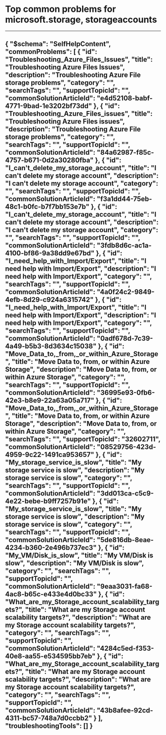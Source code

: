 <properties
	pageTitle="Top common problems for microsoft.storage, storageaccounts"
	description="Top common problems for microsoft.storage, storageaccounts"        
	service="microsoft.storage"
	resource="storageaccounts"
	resourceTags=""
	authors="passaree,anandhms,jeffpatt24,kasparks"
	ms.author="anandh,passap,jeffpatt"
	displayOrder=""
	articleId="b4bb3415-646e-430f-a1fa-429159b82137"
	selfHelpType="diagnoseandsolve"
	productPesIds="15629,16459,16460"
	cloudEnvironments="public"
/>
# Top common problems for microsoft.storage, storageaccounts
---
{
    "$schema": "SelfHelpContent",
    "commonProblems": [
        {
            "id": "Troubleshooting_Azure_Files_Issues",
            "title": "Troubleshooting Azure Files Issues",
            "description": "Troubleshooting Azure File storage problems",
            "category": "",
            "searchTags": "",
            "supportTopicId": "",
            "commonSolutionArticleId": "e4d52108-babf-4771-9bad-1e3202bf73dd"
        },
        {
            "id": "Troubleshooting_Azure_Files_issues",
            "title": "Troubleshooting Azure Files issues",
            "description": "Troubleshooting Azure File storage problems",
            "category": "",
            "searchTags": "",
            "supportTopicId": "",
            "commonSolutionArticleId": "84a62987-f85c-4757-b671-0d2a30280fba"
        },
        {
            "id": "I_can't_delete_my_storage_account",
            "title": "I can't delete my storage account",
            "description": "I can't delete my storage account",
            "category": "",
            "searchTags": "",
            "supportTopicId": "",
            "commonSolutionArticleId": "f3a1dd44-75eb-48c1-b0fc-b7f7bb153e7b"
        },
        {
            "id": "I_can't_delete_my_storage_account",
            "title": "I can't delete my storage account",
            "description": "I can't delete my storage account",
            "category": "",
            "searchTags": "",
            "supportTopicId": "",
            "commonSolutionArticleId": "3fdb8d6c-ac1a-4100-bf86-9a38dd9e67bd"
        },
        {
            "id": "I_need_help_with_Import/Export",
            "title": "I need help with Import/Export",
            "description": "I need help with Import/Export",
            "category": "",
            "searchTags": "",
            "supportTopicId": "",
            "commonSolutionArticleId": "4a0f24c2-9849-4efb-8d29-c924a6315742"
        },
        {
            "id": "I_need_help_with_Import/Export",
            "title": "I need help with Import/Export",
            "description": "I need help with Import/Export",
            "category": "",
            "searchTags": "",
            "supportTopicId": "",
            "commonSolutionArticleId": "0adf678d-7c39-4a49-b5b3-8d3634c15038"
        },
        {
            "id": "Move_Data_to,_from,_or_within_Azure_Storage",
            "title": "Move Data to, from, or within Azure Storage",
            "description": "Move Data to, from, or within Azure Storage",
            "category": "",
            "searchTags": "",
            "supportTopicId": "",
            "commonSolutionArticleId": "36995e93-0fb6-42e3-b8e9-22a63a05a717"
        },
        {
            "id": "Move_Data_to,_from,_or_within_Azure_Storage",
            "title": "Move Data to, from, or within Azure Storage",
            "description": "Move Data to, from, or within Azure Storage",
            "category": "",
            "searchTags": "",
            "supportTopicId": "32602711",
            "commonSolutionArticleId": "08529756-423d-4959-9c22-1491ca953657"
        },
        {
            "id": "My_storage_service_is_slow",
            "title": "My storage service is slow",
            "description": "My storage service is slow",
            "category": "",
            "searchTags": "",
            "supportTopicId": "",
            "commonSolutionArticleId": "3dd013ca-c5c9-4e22-bebe-b9ff7257b91e"
        },
        {
            "id": "My_storage_service_is_slow",
            "title": "My storage service is slow",
            "description": "My storage service is slow",
            "category": "",
            "searchTags": "",
            "supportTopicId": "",
            "commonSolutionArticleId": "5de816db-8eae-4234-b360-2e496b737ec3"
        },
        {
            "id": "My_VM/Disk_is_slow",
            "title": "My VM/Disk is slow",
            "description": "My VM/Disk is slow",
            "category": "",
            "searchTags": "",
            "supportTopicId": "",
            "commonSolutionArticleId": "9eaa3031-fa68-4ac8-b65c-e433e4d0bc33"
        },
        {
            "id": "What_are_my_Storage_account_scalability_targets?",
            "title": "What are my Storage account scalability targets?",
            "description": "What are my Storage account scalability targets?",
            "category": "",
            "searchTags": "",
            "supportTopicId": "",
            "commonSolutionArticleId": "4284c5ed-f353-40e8-aa55-e534595bb7eb"
        },
        {
            "id": "What_are_my_Storage_account_scalability_targets?",
            "title": "What are my Storage account scalability targets?",
            "description": "What are my Storage account scalability targets?",
            "category": "",
            "searchTags": "",
            "supportTopicId": "",
            "commonSolutionArticleId": "43b8afee-92cd-4311-bc57-748a7d0ccbb2"
        }
    ],
    "troubleshootingTools": []
}
---